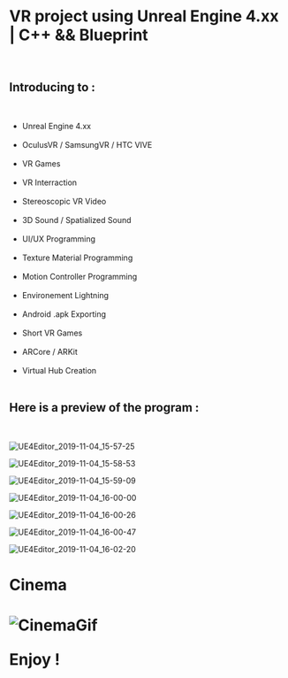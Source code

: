 <h1>VR project using Unreal Engine 4.xx | C++ && Blueprint</h1><br />

<h2>Introducing to :</h2><br />
<ul>
<li>Unreal Engine 4.xx</li><br />
<li>OculusVR / SamsungVR / HTC VIVE</li><br />
<li>VR Games</li><br />
<li>VR Interraction</li><br />
<li>Stereoscopic VR Video</li><br />
<li>3D Sound / Spatialized Sound</li><br />
<li>UI/UX Programming</li><br />
<li>Texture Material Programming</li><br />
<li>Motion Controller Programming</li><br />
<li>Environement Lightning</li><br />
<li>Android .apk Exporting</li><br />
<li>Short VR Games</li><br />
<li>ARCore / ARKit</li><br />
<li>Virtual Hub Creation</li><br />
</ul>


<h2>Here is a preview of the program :</h2><br />


![UE4Editor_2019-11-04_15-57-25](https://user-images.githubusercontent.com/27351943/68131850-0a64f100-ff1e-11e9-8cca-11cc7addf908.jpg)

![UE4Editor_2019-11-04_15-58-53](https://user-images.githubusercontent.com/27351943/68131852-0afd8780-ff1e-11e9-9092-80f868470da0.png)

![UE4Editor_2019-11-04_15-59-09](https://user-images.githubusercontent.com/27351943/68131853-0afd8780-ff1e-11e9-8c38-904c41f1b23c.jpg)

![UE4Editor_2019-11-04_16-00-00](https://user-images.githubusercontent.com/27351943/68131854-0afd8780-ff1e-11e9-9037-662b0026dc0e.jpg)

![UE4Editor_2019-11-04_16-00-26](https://user-images.githubusercontent.com/27351943/68131856-0afd8780-ff1e-11e9-8aaf-2befd75e5087.png)

![UE4Editor_2019-11-04_16-00-47](https://user-images.githubusercontent.com/27351943/68131857-0afd8780-ff1e-11e9-8acf-e23035836deb.jpg)

![UE4Editor_2019-11-04_16-02-20](https://user-images.githubusercontent.com/27351943/68131858-0b961e00-ff1e-11e9-83f0-a33a25fe5ed8.png)

<h1>Cinema <h1>

![CinemaGif](https://user-images.githubusercontent.com/27351943/68135429-ec01f400-ff23-11e9-9e86-966f91a67ecc.gif)

Enjoy !
